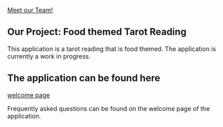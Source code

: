 [Meet our Team!](admin/team.md)

## Our Project: Food themed Tarot Reading

This application is a tarot reading that is food themed. The application is currently a work in progress.

## The application can be found here
[welcome page](https://cse110-sp23-groupll.github.io/cse110-sp23-group11/source/welcome.html)

Frequently asked questions can be found on the welcome page of the application. 
